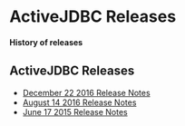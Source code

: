 <div class="page-header">
   <h1>ActiveJDBC Releases</h1> 
   <h4>History of releases</h4>
</div>

## ActiveJDBC Releases


* [December 22 2016 Release Notes](activejdbc-release-notes-december-22-2016)
* [August 14 2016 Release Notes](activejdbc-release-notes-august14-2016)
* [June 17 2015 Release Notes](activejdbc-release-notes-june17-2015)


